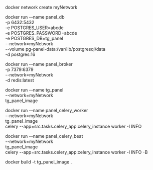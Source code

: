 
docker network create myNetwork

docker run --name panel_db \
    -p 6432:5432 \
    -e POSTGRES_USER=abcde \
    -e POSTGRES_PASSWORD=abcde \
    -e POSTGRES_DB=tg_panel \
    --network=myNetwork \
    --volume pg-panel-data:/var/lib/postgresql/data \
    -d postgres:16

docker run --name panel_broker \
    -p 7379:6379 \
    --network=myNetwork \
    -d redis:latest

docker run --name tg_panel \
    --network=myNetwork \
    tg_panel_image

docker run --name panel_celery_worker \
    --network=myNetwork \
    tg_panel_image \
    celery --app=src.tasks.celery_app:celery_instance worker -l INFO

docker run --name panel_celery_beat \
    --network=myNetwork \
    tg_panel_image \
    celery --app=src.tasks.celery_app:celery_instance worker -l INFO -B

docker build -t tg_panel_image .
